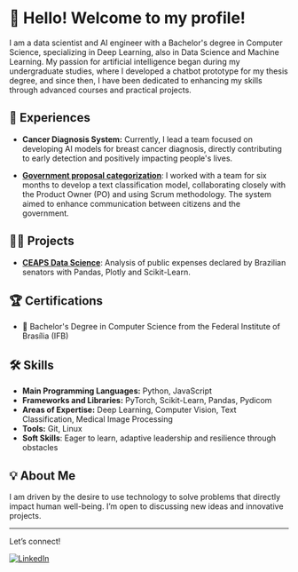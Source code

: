 # 👋 Hello! Welcome to my profile!

I am a data scientist and AI engineer with a Bachelor's degree in Computer Science, specializing in Deep Learning, also in Data Science and Machine Learning. My passion for artificial intelligence began during my undergraduate studies, where I developed a chatbot prototype for my thesis degree, and since then, I have been dedicated to enhancing my skills through advanced courses and practical projects.

## 🚀 Experiences
- **Cancer Diagnosis System:** Currently, I lead a team focused on developing AI models for breast cancer diagnosis, directly contributing to early detection and positively impacting people's lives.

- **[Government proposal categorization](https://github.com/ResidenciaTICBrisa/BP-Classificador-de-Propostas)**: I worked with a team for six months to develop a text classification model, collaborating closely with the Product Owner (PO) and using Scrum methodology. The system aimed to enhance communication between citizens and the government.

## 👨‍🔬 Projects
- **[CEAPS Data Science](https://github.com/LexTOliver/ceaps-data-science)**: Analysis of public expenses declared by Brazilian senators with Pandas, Plotly and Scikit-Learn.

## 🏆 Certifications
- 🔖 Bachelor's Degree in Computer Science from the Federal Institute of Brasília (IFB)


## 🛠️ Skills
- **Main Programming Languages:** Python, JavaScript
- **Frameworks and Libraries:** PyTorch, Scikit-Learn, Pandas, Pydicom
- **Areas of Expertise:** Deep Learning, Computer Vision, Text Classification, Medical Image Processing
- **Tools:** Git, Linux
- **Soft Skills**: Eager to learn, adaptive leadership and resilience through obstacles

## 💡 About Me
I am driven by the desire to use technology to solve problems that directly impact human well-being. I’m open to discussing new ideas and innovative projects.

---

Let’s connect!

[![LinkedIn](https://img.shields.io/badge/LinkedIn-400080?style=for-the-badge&logo=linkedin&logoColor=00000)]([https://www.linkedin.com/in/your-profile](https://www.linkedin.com/in/alexandre-oli-747936186/))
